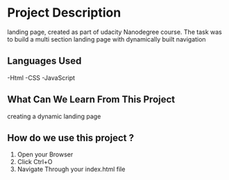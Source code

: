 # Project Description
landing page, created as part of udacity Nanodegree course. The task was to build a multi section landing page with dynamically built navigation

## Languages Used

-Html
-CSS
-JavaScript

## What Can We Learn From This Project

creating a dynamic landing page

## How do we use this project ? 

1. Open your Browser
2. Click Ctrl+O
3. Navigate Through your index.html file
